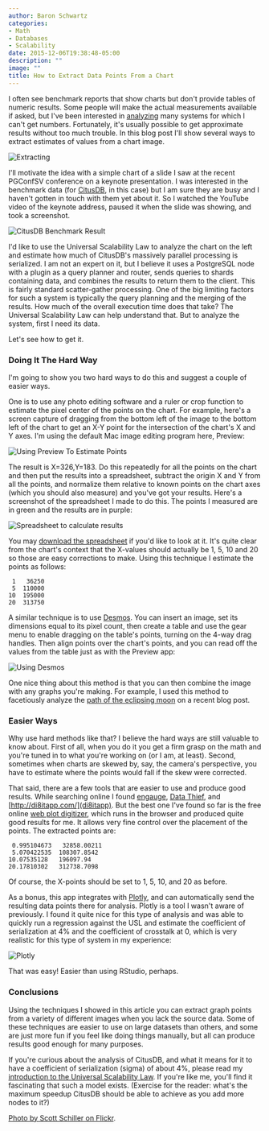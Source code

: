 ```yaml
---
author: Baron Schwartz
categories:
- Math
- Databases
- Scalability
date: 2015-12-06T19:38:48-05:00
description: ""
image: ""
title: How to Extract Data Points From a Chart
---
```


I often see benchmark reports that show charts but don't provide tables of
numeric results. Some people will make the actual measurements available if
asked, but I've been interested in
[analyzing](https://www.vividcortex.com/resources/universal-scalability-law/)
many systems for which I can't get numbers.  Fortunately, it's usually possible
to get approximate results without too much trouble. In this blog post I'll show
several ways to extract estimates of values from a chart image.

![Extracting](/media/2015/12/espresso.jpg)

<!--more-->

I'll motivate the idea with a simple chart of a slide I saw at the recent
PGConfSV conference on a keynote presentation. I was interested in the benchmark
data (for [CitusDB](https://www.citusdata.com/), in this case) but I am sure
they are busy and I haven't gotten in touch with them yet about it. So I watched
the YouTube video of the keynote address, paused it when the slide was showing,
and took a screenshot.

![CitusDB Benchmark Result](/media/2015/12/citusdb-benchmark.jpg)

I'd like to use the Universal Scalability Law to analyze the chart on the left
and estimate how much of CitusDB's massively parallel processing is serialized.
I am not an expert on it, but I believe it uses a PostgreSQL node with a plugin
as a query planner and router, sends queries to shards containing data, and
combines the results to return them to the client. This is fairly standard
scatter-gather processing. One of the big limiting factors for such a system is
typically the query planning and the merging of the results. How much of the
overall execution time does that take? The Universal Scalability Law can help
understand that. But to analyze the system, first I need its data.

Let's see how to get it.

### Doing It The Hard Way

I'm going to show you two hard ways to do this and suggest a couple of easier
ways.

One is to use any photo editing software and a ruler or crop function to
estimate the pixel center of the points on the chart. For example, here's a
screen capture of dragging from the bottom left of the image to the bottom left
of the chart to get an X-Y point for the intersection of the chart's X and Y
axes. I'm using the default Mac image editing program here, Preview:

![Using Preview To Estimate Points](/media/2015/12/using-preview.jpg)

The result is X=326,Y=183. Do this repeatedly for all the points on the chart
and then put the results into a spreadsheet, subtract the origin X and Y from
all the points, and normalize them relative to known points on the chart axes
(which you should also measure) and you've got your results. Here's a screenshot
of the spreadsheet I made to do this. The points I measured are in green and the
results are in purple:

![Spreadsheet to calculate results](/media/2015/12/points-spreadsheet.png)

You may [download the spreadsheet](/media/2015/12/spreadsheet.xlsx) if you'd
like to look at it. 
It's quite clear from the chart's context that the X-values should actually be
1, 5, 10 and 20 so those are easy corrections to make.
Using this technique I estimate the points as follows:

     1   36250
     5  110000
    10  195000
    20  313750

A similar technique is to use [Desmos](https://www.desmos.com). You can insert
an image, set its dimensions equal to its pixel count, then create a table and
use the gear menu to enable dragging on the table's points, turning on the 4-way
drag handles. Then align points over the chart's points, and you can read off
the values from the table just as with the Preview app:

![Using Desmos](/media/2015/12/using-desmos.jpg)

One nice thing about this method is that you can then combine the image with any
graphs you're making. For example, I used this method to facetiously analyze the
[path of the eclipsing
moon](http://www.vividcortex.com/blog/2015/11/28/a-trendline-is-a-model/) on a
recent blog post.

### Easier Ways

Why use hard methods like that? I believe the hard ways are still valuable to
know about. First of all, when you do it you get a firm grasp on the math and
you're tuned in to what you're working on (or I am, at least). Second, sometimes
when charts are skewed by, say, the camera's perspective, you have to estimate
where the points would fall if the skew were corrected.

That said, there are a few tools that are easier to use and produce good
results. While searching online I found
[engauge](http://digitizer.sourceforge.net/), [Data
Thief](http://www.datathief.org/), and [http://di8itapp.com/](di8itapp). But the
best one I've found so far is the free online [web plot
digitizer](http://arohatgi.info/WebPlotDigitizer/app/), which runs in the
browser and produced quite good results for me. It allows very fine control over
the placement of the points. The extracted points are:

     0.995104673   32858.00211
     5.070422535  108307.8542
    10.07535128   196097.94
    20.17810302   312738.7098

Of course, the X-points should be set to 1, 5, 10, and 20 as before.

As a bonus, this app integrates with [Plotly](https://plot.ly), and can
automatically send the resulting data points there for analysis. Plotly is a
tool I wasn't aware of previously. I found it quite nice for this type of
analysis and was able to quickly run a regression against the USL and estimate
the coefficient of serialization at 4% and the coefficient of crosstalk at 0,
which is very realistic for this type of system in my experience:

![Plotly](/media/2015/12/plotly.jpg)

That was easy! Easier than using RStudio, perhaps.

### Conclusions

Using the techniques I showed in this article you can extract graph points from
a variety of different images when you lack the source data. Some of these
techniques are easier to use on large datasets than others, and some are just
more fun if you feel like doing things manually, but all can produce results
good enough for many purposes.

If you're curious about the analysis of CitusDB, and what it means for it to
have a coefficient of serialization (sigma) of about 4%, please read my
[introduction to the Universal Scalability
Law](https://www.vividcortex.com/resources/universal-scalability-law/). If
you're like me, you'll find it fascinating that such a model exists. (Exercise
for the reader: what's the maximum speedup CitusDB should be able to achieve as
you add more nodes to it?)

[Photo by Scott Schiller on Flickr](https://www.flickr.com/photos/schill/14418736104/).
